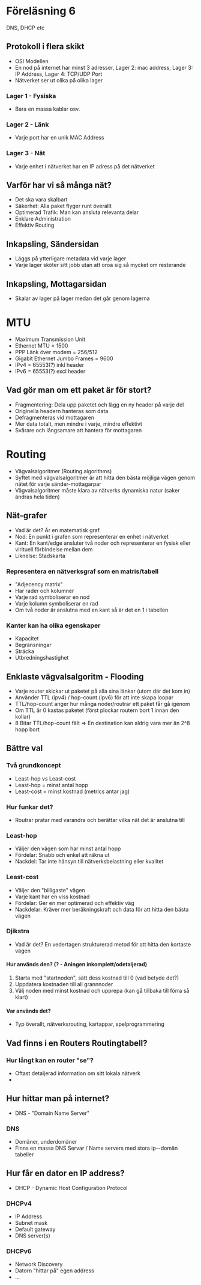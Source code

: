 Föreläsning 6
===
DNS, DHCP etc


## Protokoll i flera skikt
- OSI Modellen
- En nod på internet har minst 3 adresser, Lager 2: mac address, Lager 3: IP Address, Lager 4: TCP/UDP Port
- Nätverket ser ut olika på olika lager

### Lager 1 - Fysiska
- Bara en massa kablar osv.

### Lager 2 - Länk
- Varje port har en unik MAC Address

### Lager 3 - Nät
- Varje enhet i nätverket har en IP adress på det nätverket


## Varför har vi så många nät?
- Det ska vara skalbart
- Säkerhet: Alla paket flyger runt överallt
- Optimerad Trafik: Man kan ansluta relevanta delar
- Enklare Administration
- Effektiv Routing

## Inkapsling, Sändersidan
- Läggs på ytterligare metadata vid varje lager
- Varje lager sköter sitt jobb utan att oroa sig så mycket om resterande

## Inkapsling, Mottagarsidan
- Skalar av lager på lager medan det går genom lagerna

# MTU
- Maximum Transmission Unit
- Ethernet MTU = 1500
- PPP Länk över modem = 256/512
- Gigabit Ethernet Jumbo Frames = 9600
- IPv4 = 65553(?) inkl header
- IPv6 = 65553(?) excl header

## Vad gör man om ett paket är för stort?
- Fragmentering: Dela upp paketet och lägg en ny header på varje del
- Originella headern hanteras som data
- Defragmenteras vid mottagaren
- Mer data totalt, men mindre i varje, mindre effektivt
- Svårare och långsamare att hantera för mottagaren

# Routing
- Vägvalsalgoritmer (Routing algorithms)
- Syftet med vägvalsalgoritmer är att hitta den bästa möjliga vägen genom nätet för varje sänder-mottagarpar
- Vägvalsalgoritmer måste klara av nätverks dynamiska natur (saker ändras hela tiden)

## Nät-grafer
- Vad är det? Är en matematisk graf.
- Nod: En punkt i grafen som representerar en enhet i nätverket
- Kant: En kant/edge ansluter två noder och representerar en fysisk eller virituell förbindelse mellan dem
- Liknelse: Stadskarta

### Representera en nätverksgraf som en matris/tabell
- "Adjecency matrix"
- Har rader och kolumner
- Varje rad symboliserar en nod
- Varje kolumn symboliserar en rad
- Om två noder är anslutna med en kant så är det en 1 i tabellen

### Kanter kan ha olika egenskaper
- Kapacitet
- Begränsningar
- Sträcka
- Utbredningshastighet

## Enklaste vägvalsalgoritm - Flooding
- Varje router skickar ut paketet på alla sina länkar (utom där det kom in)
- Använder TTL (ipv4) / hop-count (ipv6) för att inte skapa loopar
- TTL/hop-count anger hur många noder/routrar ett paket får gå igenom
- Om TTL är 0 kastas paketet (först plockar routern bort 1 innan den kollar)
- 8 Bitar TTL/hop-count fält => En destination kan aldrig vara mer än 2^8 hopp bort

## Bättre val
### Två grundkoncept
- Least-hop vs Least-cost
- Least-hop = minst antal hopp
- Least-cost = minst kostnad (metrics antar jag)

### Hur funkar det?
- Routrar pratar med varandra och berättar vilka nät det är anslutna till

### Least-hop
- Väljer den vägen som har minst antal hopp
- Fördelar: Snabb och enkel att räkna ut
- Nackdel: Tar inte hänsyn till nätverksbelastning eller kvalitet

### Least-cost
- Väljer den "billigaste" vägen
- Varje kant har en viss kostnad
- Fördelar: Ger en mer optimerad och effektiv väg
- Nackdelar: Kräver mer beräkningskraft och data för att hitta den bästa vägen

### Djikstra
- Vad är det? En vedertagen strukturerad metod för att hitta den kortaste vägen

#### Hur används den? (? - Aningen inkomplett/odetaljerad)
1. Starta med "startnoden", sätt dess kostnad till 0 (vad betyde det?)
2. Uppdatera kostnaden till all grannnoder
3. Välj noden med minst kostnad och upprepa (kan gå tillbaka till förra så klart)

#### Var används det?
- Typ överallt, nätverksrouting, kartappar, spelprogrammering


## Vad finns i en Routers Routingtabell?

### Hur långt kan en router "se"?
- Oftast detaljerad information om sitt lokala nätverk
- 
## Hur hittar man på internet?
- DNS - "Domain Name Server"

### DNS
- Domäner, underdomäner
- Finns en massa DNS Servar / Name servers med stora ip--domän tabeller

## Hur får en dator en IP address?
- DHCP - Dynamic Host Configuration Protocol

### DHCPv4
- IP Address
- Subnet mask
- Default gateway
- DNS server(s)

### DHCPv6
- Network Discovery
- Datorn "hittar på" egen address
- ...